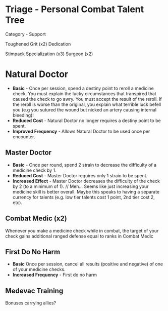 # Triage - Personal Combat Talent Tree

Category - Support

Toughened
Grit (x2)
Dedication

Stimpack Specialization (x3)
Surgeon (x2)

# Natural Doctor
* **Basic** - Once per session, spend a destiny point to reroll a medicine check. You must explain the lucky circumstances that transpired that caused the check to go awry. You must accept the result of the reroll. If the reroll is worse than the original, you explain what terrible luck befell you (e.g you sutured the wound but nicked an artery causing internal bleeding)!
* **Reduced Cost** - Natural Doctor no longer requires a destiny point to be spent.
* **Improved Frequency** - Allows Natural Doctor to be used once per encounter.

## Master Doctor
* **Basic** - Once per round, spend 2 strain to decrease the difficulty of a medicine check by 1.
* **Reduced Cost** - Master Doctor requires only 1 strain to be spent.
* **Increased Effect** - Master Doctor decreases the difficulty of the check by 2 (to a minimum of 1). 
// Meh... Seems like just increasing your medicine skill is better overall. Maybe this speaks to having a separate currency for talents (e.g. low tier talents cost 1 point, 2nd tier cost 2, etc). 

## Combat Medic (x2)
Whenever you make a medicine check while in combat, the target of your check gains additional ranged defense equal to ranks in Combat Medic

## First Do No Harm
* **Basic** Once per session, cancel all results (positive and negative) of one of your medicine checks.
* **Increased Frequency** - First do no harm

## Medevac Training
Bonuses carrying allies?